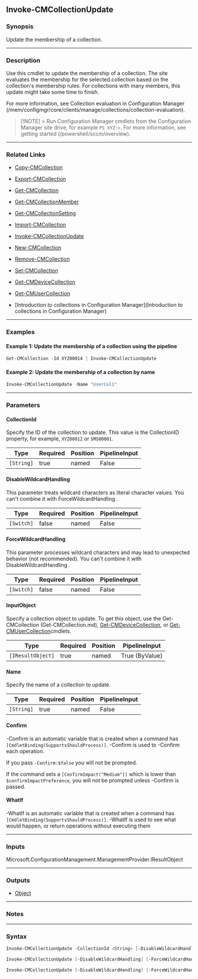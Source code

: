 Invoke-CMCollectionUpdate
-------------------------




### Synopsis
Update the membership of a collection.



---


### Description

Use this cmdlet to update the membership of a collection. The site evaluates the membership for the selected collection based on the collection's membership rules. For collections with many members, this update might take some time to finish.



For more information, see Collection evaluation in Configuration Manager (/mem/configmgr/core/clients/manage/collections/collection-evaluation).



> [!NOTE] > Run Configuration Manager cmdlets from the Configuration Manager site drive, for example `PS XYZ:>`. For more information, see getting started (/powershell/sccm/overview).



---


### Related Links
* [Copy-CMCollection](Copy-CMCollection)



* [Export-CMCollection](Export-CMCollection)



* [Get-CMCollection](Get-CMCollection)



* [Get-CMCollectionMember](Get-CMCollectionMember)



* [Get-CMCollectionSetting](Get-CMCollectionSetting)



* [Import-CMCollection](Import-CMCollection)



* [Invoke-CMCollectionUpdate](Invoke-CMCollectionUpdate)



* [New-CMCollection](New-CMCollection)



* [Remove-CMCollection](Remove-CMCollection)



* [Set-CMCollection](Set-CMCollection)



* [Get-CMDeviceCollection](Get-CMDeviceCollection)



* [Get-CMUserCollection](Get-CMUserCollection)



* [Introduction to collections in Configuration Manager](Introduction to collections in Configuration Manager)





---


### Examples
#### Example 1: Update the membership of a collection using the pipeline
```PowerShell
Get-CMCollection -Id XYZ00014 | Invoke-CMCollectionUpdate
```

#### Example 2: Update the membership of a collection by name
```PowerShell
Invoke-CMCollectionUpdate -Name "UserCol1"
```



---


### Parameters
#### **CollectionId**

Specify the ID of the collection to update. This value is the CollectionID property, for example, `XYZ00012` or `SMS00001`.






|Type      |Required|Position|PipelineInput|
|----------|--------|--------|-------------|
|`[String]`|true    |named   |False        |



#### **DisableWildcardHandling**

This parameter treats wildcard characters as literal character values. You can't combine it with ForceWildcardHandling .






|Type      |Required|Position|PipelineInput|
|----------|--------|--------|-------------|
|`[Switch]`|false   |named   |False        |



#### **ForceWildcardHandling**

This parameter processes wildcard characters and may lead to unexpected behavior (not recommended). You can't combine it with DisableWildcardHandling .






|Type      |Required|Position|PipelineInput|
|----------|--------|--------|-------------|
|`[Switch]`|false   |named   |False        |



#### **InputObject**

Specify a collection object to update. To get this object, use the Get-CMCollection (Get-CMCollection.md), [Get-CMDeviceCollection](Get-CMDeviceCollection.md), or [Get-CMUserCollection](Get-CMUserCollection.md)cmdlets.






|Type             |Required|Position|PipelineInput |
|-----------------|--------|--------|--------------|
|`[IResultObject]`|true    |named   |True (ByValue)|



#### **Name**

Specify the name of a collection to update.






|Type      |Required|Position|PipelineInput|
|----------|--------|--------|-------------|
|`[String]`|true    |named   |False        |



#### **Confirm**
-Confirm is an automatic variable that is created when a command has ```[CmdletBinding(SupportsShouldProcess)]```.
-Confirm is used to -Confirm each operation.

If you pass ```-Confirm:$false``` you will not be prompted.


If the command sets a ```[ConfirmImpact("Medium")]``` which is lower than ```$confirmImpactPreference```, you will not be prompted unless -Confirm is passed.

#### **WhatIf**
-WhatIf is an automatic variable that is created when a command has ```[CmdletBinding(SupportsShouldProcess)]```.
-WhatIf is used to see what would happen, or return operations without executing them


---


### Inputs
Microsoft.ConfigurationManagement.ManagementProvider.IResultObject





---


### Outputs
* [Object](https://learn.microsoft.com/en-us/dotnet/api/System.Object)






---


### Notes




---


### Syntax
```PowerShell
Invoke-CMCollectionUpdate -CollectionId <String> [-DisableWildcardHandling] [-ForceWildcardHandling] [-Confirm] [-WhatIf] [<CommonParameters>]
```
```PowerShell
Invoke-CMCollectionUpdate [-DisableWildcardHandling] [-ForceWildcardHandling] -InputObject <IResultObject> [-Confirm] [-WhatIf] [<CommonParameters>]
```
```PowerShell
Invoke-CMCollectionUpdate [-DisableWildcardHandling] [-ForceWildcardHandling] -Name <String> [-Confirm] [-WhatIf] [<CommonParameters>]
```
